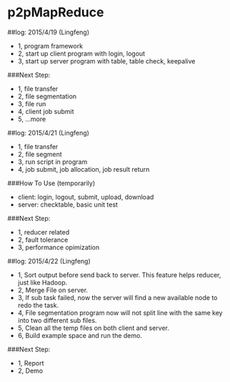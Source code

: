 # p2pMapReduce
##log: 2015/4/19 (Lingfeng)
- 1, program framework
- 2, start up client program with login, logout
- 3, start up server program with table, table check, keepalive

###Next Step:
- 1, file transfer
- 2, file segmentation
- 3, file run 
- 4, client job submit
- 5, ...more

##log: 2015/4/21 (Lingfeng)
- 1, file transfer
- 2, file segment
- 3, run script in program
- 4, job submit, job allocation, job result return

###How To Use (temporarily)
- client: login, logout, submit, upload, download
- server: checktable, basic unit test

###Next Step:
- 1, reducer related
- 2, fault tolerance
- 3, performance opimization

##log: 2015/4/22 (Lingfeng)
- 1, Sort output before send back to server. This feature helps reducer, just like Hadoop.
- 2, Merge File on server.
- 3, If sub task failed, now the server will find a new available node to redo the task.
- 4, File segmentation program now will not split line with the same key into two different sub files.
- 5, Clean all the temp files on both client and server.
- 6, Build example space and run the demo.

###Next Step:
- 1, Report
- 2, Demo
